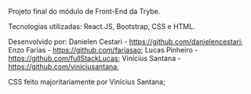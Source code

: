Projeto final do módulo de Front-End da Trybe.

Tecnologias utilizadas: React.JS, Bootstrap, CSS e HTML.

Desenvolvido por: 
Danielen Cestari - https://github.com/danielencestari;
Enzo Farias - https://github.com/fariasao;
Lucas Pinheiro - https://github.com/fullStackLucas;
Vinícius Santana - https://github.com/viniciusantana;

CSS feito majoritariamente por Vinícius Santana;
